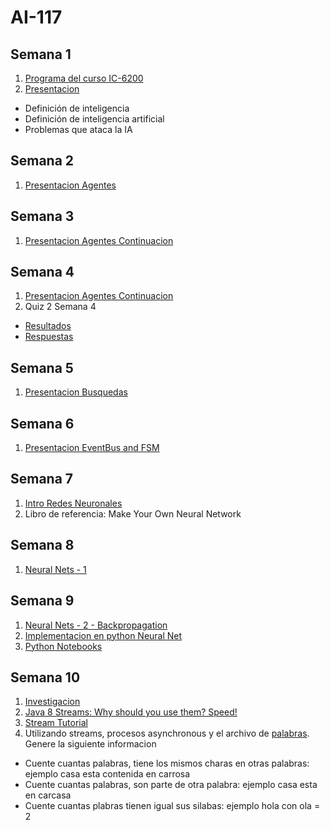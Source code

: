 # AI-117
## Semana 1
1. [Programa del curso IC-6200](https://docs.google.com/document/d/1T48Pw1-uIwo1g4P5StoBqzob8uBRRNKdGshaJWEeMYc/edit?usp=sharing)
2. [Presentacion](https://docs.google.com/presentation/d/1fAmenEQJVK7n-1c2uTJN85nlTARINquFqVtIdlVR7EU/edit?usp=sharing)
  * Definición de inteligencia
  * Definición de inteligencia artificial
  * Problemas que ataca la IA

## Semana 2
1. [Presentacion Agentes](https://docs.google.com/presentation/d/11i6612LD3kZkCb0NulPNPO9mUONOtVYpLT8HWUUH2Zo/edit?usp=sharing)

## Semana 3
1. [Presentacion Agentes Continuacion](https://docs.google.com/presentation/d/1JPrkiH9_hNFdsZbc6EFGKr-Kp12oYVafG7Wl-oERHec/edit?usp=sharing)
 
## Semana 4
1. [Presentacion Agentes Continuacion](https://docs.google.com/presentation/d/14Pl_-7M2Naqi7eJzLXQ5Clz7kiqFELoCSMzyPZRNzVM/edit?usp=sharing)
2. Quiz 2 Semana 4
  * [Resultados](https://github.com/luiskarlos/IA-217/blob/master/evaluaciones/quices/quiz-Quiz2Semana4-full.csv)
  * [Respuestas](https://docs.google.com/document/d/1UEkiH2Ye28hX4jomJlfR1ASq60LrLiLC3kwqyCC167k/edit?usp=sharing)
 

## Semana 5
1. [Presentacion Busquedas](https://docs.google.com/presentation/d/1MiNix5OxsSW0JAQdRzAl1ximJTVaE2k7mSbMjJdwzjs/edit?usp=sharing)

## Semana 6
1. [Presentacion EventBus and FSM](https://docs.google.com/presentation/d/1kfhxRfBjKk2Kt_UZzK2veMzkNXnPpIiMPXbptEhSGIg/edit?usp=sharing)

## Semana 7
1. [Intro Redes Neuronales](https://docs.google.com/presentation/d/1AGbZPXRTxT8_iVY63XcvGgCuyK1qZYNk1FyLi_gMHEA/edit?usp=sharing)
1. Libro de referencia: Make Your Own Neural Network

## Semana 8
1. [Neural Nets - 1](https://docs.google.com/presentation/d/1DEu7GGSKXPK7uchE7nz1Kn5eUI1VJPAmjtcAWagVZuk/edit?usp=sharing)

## Semana 9
1. [Neural Nets - 2 - Backpropagation](https://docs.google.com/presentation/d/16cdNjJhwjsQiIibc0fsTwLg0j7K--6CPceVNLRXsUV0/edit?usp=sharing)
1. [Implementacion en python Neural Net](https://github.com/makeyourownneuralnetwork/makeyourownneuralnetwork/blob/master/part2_neural_network.ipynb)
1. [Python Notebooks](http://jupyter.readthedocs.io/en/latest/install.html)

## Semana 10
1. [Investigacion](https://github.com/luiskarlos/IA-217/blob/master/proyectos/investigacion.md)
1. [Java 8 Streams: Why should you use them? Speed!](https://www.youtube.com/watch?v=A7PQohBzbQQ)
1. [Stream Tutorial](https://www.mkyong.com/java8/java-8-streams-filter-examples/)
1. Utilizando streams, procesos asynchronous y el archivo de [palabras](https://github.com/dwyl/english-words). Genere la siguiente informacion
  * Cuente cuantas palabras, tiene los mismos charas en otras palabras: ejemplo casa esta contenida en carrosa
  * Cuente cuantas palabras, son parte de otra palabra: ejemplo casa esta en carcasa
  * Cuente cuantas plabras tienen igual sus silabas: ejemplo hola con ola = 2
  

